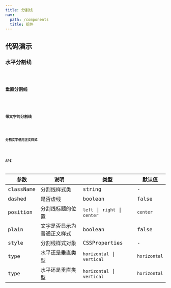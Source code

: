 ```yaml
---
title: 分割线
nav:
  path: /components
  title: 组件
---
```


## 代码演示

### 水平分割线

<code src="./demo/horizontal.tsx" />

### 垂直分割线

<code src="./demo/vertical.tsx" />


### 带文字的分割线

<code src="./demo/with-text.tsx" />

### 分割文字使用正文样式

<code src="./demo/plain.tsx" />


## API

| 参数 | 说明 | 类型 | 默认值 |
| --- | --- | --- | --- |
| className | 分割线样式类 | string | - |
| dashed | 是否虚线 | boolean | false |
| position | 分割线标题的位置 | `left` \| `right` \| `center` | `center` |
| plain | 文字是否显示为普通正文样式 | boolean | false |
| style | 分割线样式对象 | CSSProperties | - |
| type | 水平还是垂直类型 | `horizontal` \| `vertical` | `horizontal` |
| type | 水平还是垂直类型 | `horizontal` \| `vertical` | `horizontal` |
